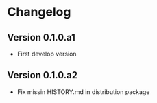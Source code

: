 # Changelog

## Version 0.1.0.a1
* First develop version

## Version 0.1.0.a2
* Fix missin HISTORY.md in distribution package